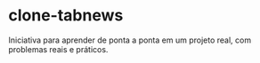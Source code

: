 # clone-tabnews
Iniciativa para aprender de ponta a ponta em um projeto real, com problemas reais e práticos.
